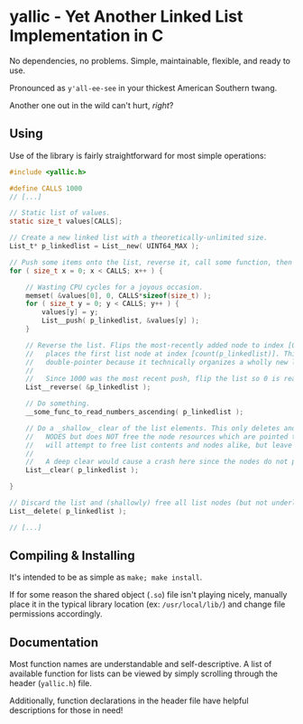 # yallic - Yet Another Linked List Implementation in C

No dependencies, no problems. Simple, maintainable, flexible, and ready to use.

Pronounced as `y'all-ee-see` in your thickest American Southern twang.

Another one out in the wild can't hurt, _right_?


## Using

Use of the library is fairly straightforward for most simple operations:
```c
#include <yallic.h>

#define CALLS 1000
// [...]

// Static list of values.
static size_t values[CALLS];

// Create a new linked list with a theoretically-unlimited size.
List_t* p_linkedlist = List__new( UINT64_MAX );

// Push some items onto the list, reverse it, call some function, then clear it: 1000x.
for ( size_t x = 0; x < CALLS; x++ ) {

    // Wasting CPU cycles for a joyous occasion.
    memset( &values[0], 0, CALLS*sizeof(size_t) );
    for ( size_t y = 0; y < CALLS; y++ ) {
        values[y] = y;
        List__push( p_linkedlist, &values[y] );
    }

    // Reverse the list. Flips the most-recently added node to index [0] and
    //   places the first list node at index [count(p_linkedlist)]. This uses a
    //   double-pointer because it technically organizes a wholly new list.
    //
    //   Since 1000 was the most recent push, flip the list so 0 is read up to 1000.
    List__reverse( &p_linkedlist );

    // Do something.
    __some_func_to_read_numbers_ascending( p_linkedlist );

    // Do a _shallow_ clear of the list elements. This only deletes and frees all list
    //   NODES but does NOT free the node resources which are pointed to. A _deep_ clear
    //   will attempt to free list contents and nodes alike, but leave the list ptr intact.
    //
    //   A deep clear would cause a crash here since the nodes do not point to heap data.
    List__clear( p_linkedlist );

}

// Discard the list and (shallowly) free all list nodes (but not underlying ptrs).
List__delete( p_linkedlist );

// [...]
```

## Compiling & Installing

It's intended to be as simple as `make; make install`.

If for some reason the shared object (`.so`) file isn't playing nicely, manually place it in the
typical library location (ex: `/usr/local/lib/`) and change file permissions accordingly.


## Documentation

Most function names are understandable and self-descriptive.
A list of available function for lists can be viewed by simply scrolling through the header (`yallic.h`) file.

Additionally, function declarations in the header file have helpful descriptions for those in need!
